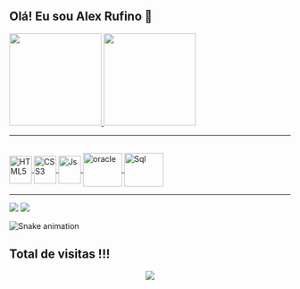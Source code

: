 ## Olá! Eu sou Alex Rufino 👋

 <div>
  <a href="https://github.com/wendelcampos">
  <div>
    <img height="165em" src="https://github-readme-stats.vercel.app/api?username=arufinosouza&show_icons=true&theme=dracula&include_all_commits=true&count_private=true"/>
    <img height="165em" src="https://github-readme-stats.vercel.app/api/top-langs/?username=arufinosouza&layout=compact&langs_count=16&theme=dracula"/>
  </div>
</div>

<hr/>

<div style="display: inline_block;", margin="auto"><br>
  <img align="center" alt="HTML5" height="50" width="40" src="https://cdn.jsdelivr.net/gh/devicons/devicon@latest/icons/html5/html5-original.svg"/>
  <img align="center" alt="CSS3" height="50" width="40" src="https://cdn.jsdelivr.net/gh/devicons/devicon@latest/icons/css3/css3-original.svg" />     
  <img align="center" alt="Js" height="50" width="40" src="https://cdn.jsdelivr.net/gh/devicons/devicon@latest/icons/javascript/javascript-original.svg" />
  <img align="center" alt="oracle" height="60" width="70" src="https://cdn.jsdelivr.net/gh/devicons/devicon@latest/icons/oracle/oracle-original.svg" /> 
  <img align="center" alt="Sql" height="60" width="70" src="https://cdn.jsdelivr.net/gh/devicons/devicon@latest/icons/microsoftsqlserver/microsoftsqlserver-original-wordmark.svg" />    
</div>

<hr/>

<div>  
  <a href = "mailto:alexrufinosouza@gmail.com"><img src="https://img.shields.io/badge/-Gmail-%23333?style=for-the-badge&logo=gmail&logoColor=white" target="_blank"></a>
  <a href="https://www.linkedin.com/in/alexrufinosouza/" target="_blank"><img src="https://img.shields.io/badge/-LinkedIn-%230077B5?style=for-the-badge&logo=linkedin&logoColor=white" target="_blank"></a> 

  ![Snake animation](https://github.com/wendelcampos/wendelcampos/blob/master/output/github-contribution-grid-snake.svg)
</div>

 ## Total de visitas !!!
 <p align="center"> 
   <img alingn="center" src="https://profile-counter.glitch.me/arufinosouza/count.svg" />
 </p>
